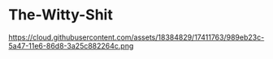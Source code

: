 # The-Witty-Shit

https://cloud.githubusercontent.com/assets/18384829/17411763/989eb23c-5a47-11e6-86d8-3a25c882264c.png
